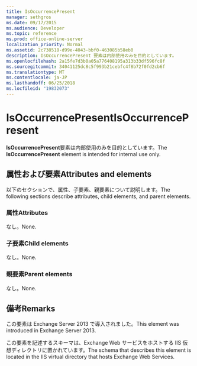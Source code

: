 ```yaml
---
title: IsOccurrencePresent
manager: sethgros
ms.date: 09/17/2015
ms.audience: Developer
ms.topic: reference
ms.prod: office-online-server
localization_priority: Normal
ms.assetid: 2c738518-d99e-4043-bbf0-463085b58eb0
description: IsOccurrencePresent 要素は内部使用のみを目的としています。
ms.openlocfilehash: 2a15fe7d3b0a05a776408195a313b33df596fc8f
ms.sourcegitcommit: 34041125dc8c5f993b21cebfc4f8b72f0fd2cb6f
ms.translationtype: MT
ms.contentlocale: ja-JP
ms.lasthandoff: 06/25/2018
ms.locfileid: "19832073"
---
```

# <a name="isoccurrencepresent"></a><span data-ttu-id="02952-103">IsOccurrencePresent</span><span class="sxs-lookup"><span data-stu-id="02952-103">IsOccurrencePresent</span></span>

<span data-ttu-id="02952-104">**IsOccurrencePresent**要素は内部使用のみを目的としています。</span><span class="sxs-lookup"><span data-stu-id="02952-104">The **IsOccurrencePresent** element is intended for internal use only.</span></span> 

## <a name="attributes-and-elements"></a><span data-ttu-id="02952-105">属性および要素</span><span class="sxs-lookup"><span data-stu-id="02952-105">Attributes and elements</span></span>

<span data-ttu-id="02952-106">以下のセクションで、属性、子要素、親要素について説明します。</span><span class="sxs-lookup"><span data-stu-id="02952-106">The following sections describe attributes, child elements, and parent elements.</span></span>
  
### <a name="attributes"></a><span data-ttu-id="02952-107">属性</span><span class="sxs-lookup"><span data-stu-id="02952-107">Attributes</span></span>

<span data-ttu-id="02952-108">なし。</span><span class="sxs-lookup"><span data-stu-id="02952-108">None.</span></span>
  
### <a name="child-elements"></a><span data-ttu-id="02952-109">子要素</span><span class="sxs-lookup"><span data-stu-id="02952-109">Child elements</span></span>

<span data-ttu-id="02952-110">なし。</span><span class="sxs-lookup"><span data-stu-id="02952-110">None.</span></span>
  
### <a name="parent-elements"></a><span data-ttu-id="02952-111">親要素</span><span class="sxs-lookup"><span data-stu-id="02952-111">Parent elements</span></span>

<span data-ttu-id="02952-112">なし。</span><span class="sxs-lookup"><span data-stu-id="02952-112">None.</span></span>
  
## <a name="remarks"></a><span data-ttu-id="02952-113">備考</span><span class="sxs-lookup"><span data-stu-id="02952-113">Remarks</span></span>

<span data-ttu-id="02952-114">この要素は Exchange Server 2013 で導入されました。</span><span class="sxs-lookup"><span data-stu-id="02952-114">This element was introduced in Exchange Server 2013.</span></span>
  
<span data-ttu-id="02952-115">この要素を記述するスキーマは、Exchange Web サービスをホストする IIS 仮想ディレクトリに置かれています。</span><span class="sxs-lookup"><span data-stu-id="02952-115">The schema that describes this element is located in the IIS virtual directory that hosts Exchange Web Services.</span></span>
  

